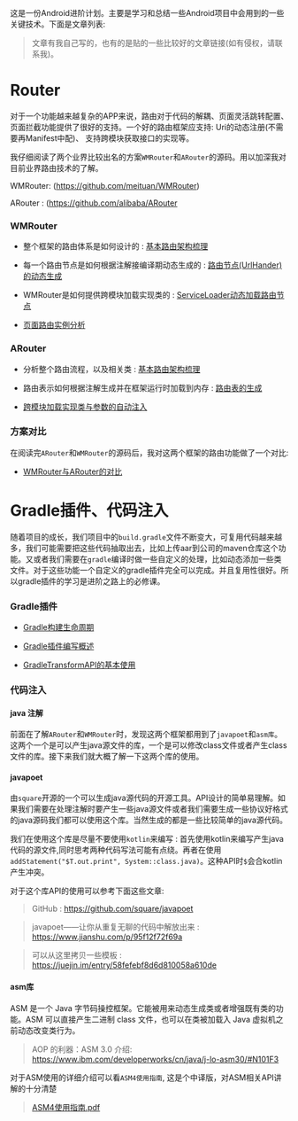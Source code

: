 
这是一份Android进阶计划。主要是学习和总结一些Android项目中会用到的一些关键技术。下面是文章列表:

>文章有我自己写的，也有的是贴的一些比较好的文章链接(如有侵权，请联系我)。

# Router

对于一个功能越来越复杂的APP来说，路由对于代码的解耦、页面灵活跳转配置、页面拦截功能提供了很好的支持。一个好的路由框架应支持: Uri的动态注册(不需要再Manifest中配)、 支持跨模块获取接口的实现等。

我仔细阅读了两个业界比较出名的方案`WMRouter`和`ARouter`的源码。用以加深我对目前业界路由技术的了解。

WMRouter:  (https://github.com/meituan/WMRouter)

ARouter :   (https://github.com/alibaba/ARouter

### WMRouter

- 整个框架的路由体系是如何设计的 : <a href="router/WMRouter/基本路由架构梳理.md">基本路由架构梳理</a>

- 每一个路由节点是如何根据注解接编译期动态生成的 : <a href="router/WMRouter/路由节点的动态生成.md">路由节点(UrlHander)的动态生成</a>

- WMRouter是如何提供跨模块加载实现类的 : <a href="router/WMRouter/利用ServiceLoader运行时加载UriHandler.md">ServiceLoader动态加载路由节点</a>

- <a href="router/WMRouter/页面跳转的梳理与拦截器的使用.md">页面路由实例分析</a>


### ARouter

- 分析整个路由流程，以及相关类 : <a href="router/ARouter/基本路由过程.md">基本路由架构梳理</a>

- 路由表示如何根据注解生成并在框架运行时加载到内存 : <a href="router/ARouter/动态生成路由表.md">路由表的生成</a>

- <a href="router/ARouter/跨模块加载实现类与参数的自动注入.md">跨模块加载实现类与参数的自动注入</a>

### 方案对比

在阅读完`ARouter`和`WMRouter`的源码后，我对这两个框架的路由功能做了一个对比:

- <a href="router/Android路由框架:WMRouter与ARouter的对比.md"> WMRouter与ARouter的对比 </a>

# Gradle插件、代码注入

随着项目的成长，我们项目中的`build.gradle`文件不断变大，可复用代码越来越多，我们可能需要把这些代码抽取出去，比如上传aar到公司的maven仓库这个功能。又或者我们需要在`gradle`编译时做一些自定义的处理，比如动态添加一些类文件。对于这些功能一个自定义的gradle插件完全可以完成。并且复用性很好。所以gradle插件的学习是进阶之路上的必修课。

### Gradle插件

- <a href="gradle插件与字节码注入/Gradle构建生命周期.md">Gradle构建生命周期</a>

- <a href="gradle插件与字节码注入/Gradle插件编写概述.md">Gradle插件编写概述</a>

- <a href="gradle插件与字节码注入/GradleTransformAPI的基本使用.md">GradleTransformAPI的基本使用</a>

### 代码注入

#### java 注解


前面在了解`ARouter`和`WMRouter`时，发现这两个框架都用到了`javapoet`和`asm库`。这两个一个是可以产生java源文件的库，一个是可以修改class文件或者产生class文件的库。接下来我们就大概了解一下这两个库的使用。

#### javapoet

由`square`开源的一个可以生成java源代码的开源工具。API设计的简单易理解。如果我们需要在处理注解时要产生一些java源文件或者我们需要生成一些协议好格式的java源码我们都可以使用这个库。当然生成的都是一些比较简单的java源代码。

我们在使用这个库是尽量不要使用`kotlin`来编写 : 首先使用kotlin来编写产生java代码的源文件,同时思考两种代码写法可能有点绕。再者在使用`addStatement("$T.out.print", System::class.java)`。这种API时`$`会合kotlin产生冲突。

对于这个库API的使用可以参考下面这些文章:

> GitHub : https://github.com/square/javapoet  

> javapoet——让你从重复无聊的代码中解放出来 : https://www.jianshu.com/p/95f12f72f69a 

> 可以从这里拷贝一些模板 : https://juejin.im/entry/58fefebf8d6d810058a610de

#### asm库

ASM 是一个 Java 字节码操控框架。它能被用来动态生成类或者增强既有类的功能。ASM 可以直接产生二进制 class 文件，也可以在类被加载入 Java 虚拟机之前动态改变类行为。

> AOP 的利器：ASM 3.0 介绍: https://www.ibm.com/developerworks/cn/java/j-lo-asm30/#N101F3

对于ASM使用的详细介绍可以看`ASM4使用指南`, 这是个中译版，对ASM相关API讲解的十分清楚

> <a href="gradle插件与字节码注入/ASM4使用指南.pdf"> ASM4使用指南.pdf </a>


